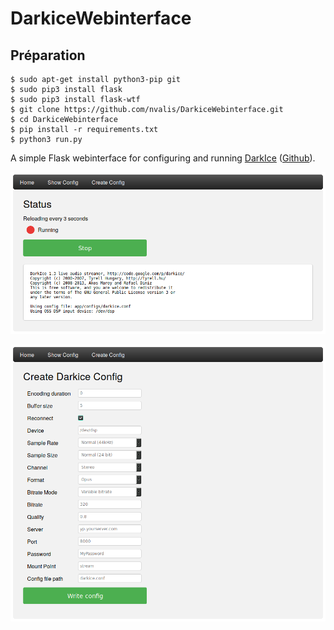 # DarkiceWebinterface

## Préparation

    $ sudo apt-get install python3-pip git
    $ sudo pip3 install flask
    $ sudo pip3 install flask-wtf
    $ git clone https://github.com/nvalis/DarkiceWebinterface.git
    $ cd DarkiceWebinterface
    $ pip install -r requirements.txt
    $ python3 run.py

A simple Flask webinterface for configuring and running [DarkIce](http://darkice.org/) ([Github](https://github.com/rafael2k/darkice)).

![Screenshot Overview](/screenshot_overview.png?raw=true "Screenshot")

![Screenshot Config](/screenshot_config.png?raw=true "Screenshot")
